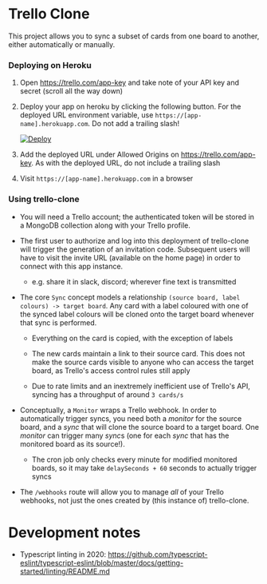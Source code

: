 # Trello Clone

This project allows you to sync a subset of cards from one board to another, either automatically or manually.

### Deploying on Heroku

1. Open https://trello.com/app-key and take note of your API key and secret (scroll all the way down)
2. Deploy your app on heroku by clicking the following button. For the deployed URL environment variable, use `https://[app-name].herokuapp.com`. Do not add a trailing slash!

   [![Deploy](https://www.herokucdn.com/deploy/button.svg)](https://heroku.com/deploy)

3. Add the deployed URL under Allowed Origins on https://trello.com/app-key. As with the deployed URL, do not include a trailing slash

4. Visit `https://[app-name].herokuapp.com` in a browser

### Using trello-clone

- You will need a Trello account; the authenticated token will be stored in a MongoDB collection along with your Trello profile.

- The first user to authorize and log into this deployment of trello-clone will trigger the generation of an invitation code. Subsequent users will have to visit the invite URL (available on the home page) in order to connect with this app instance.
  
  - e.g. share it in slack, discord; wherever fine text is transmitted

- The core `Sync` concept models a relationship `(source board, label colours) -> target board`. Any card with a label coloured with one of the synced label colours will be cloned onto the target board whenever that sync is performed.

  - Everything on the card is copied, with the exception of labels

  - The new cards maintain a link to their source card. This does not make the source cards visible to anyone who can access the target board, as Trello's access control rules still apply

  - Due to rate limits and an inextremely inefficient use of Trello's API, syncing has a throughput of around `3 cards/s`

- Conceptually, a `Monitor` wraps a Trello webhook. In order to automatically trigger syncs, you need both a *monitor* for the source board, and a *sync* that will clone the source board to a target board. One *monitor* can trigger many *sync*s (one for each *sync* that has the monitored board as its source!).

  - The cron job only checks every minute for modified monitored boards, so it may take `delaySeconds + 60` seconds to actually trigger syncs

- The `/webhooks` route will allow you to manage *all* of your Trello webhooks, not just the ones created by (this instance of) trello-clone. 

# Development notes

- Typescript linting in 2020: https://github.com/typescript-eslint/typescript-eslint/blob/master/docs/getting-started/linting/README.md

